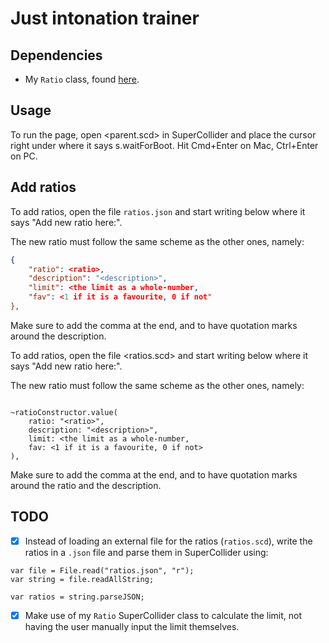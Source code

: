 # Just intonation trainer

## Dependencies

- My `Ratio` class, found [here](https://github.com/mattiashallsten/mh-extensions).

## Usage

To run the page, open <parent.scd> in SuperCollider and place the
cursor right under where it says s.waitForBoot. Hit Cmd+Enter on Mac,
Ctrl+Enter on PC.

## Add ratios

To add ratios, open the file `ratios.json` and start writing below where it says
"Add new ratio here:".

The new ratio must follow the same scheme as the other ones, namely:

```json
{
	"ratio": <ratio>,
	"description": "<description>",
	"limit": <the limit as a whole-number,
	"fav": <1 if it is a favourite, 0 if not"
},
```

Make sure to add the comma at the end, and to have quotation marks around the
description.

To add ratios, open the file <ratios.scd> and start writing below
where it says "Add new ratio here:".

The new ratio must follow the same scheme as the other ones, namely:

``` supercollider

~ratioConstructor.value(
	ratio: "<ratio>",
	description: "<description>",
	limit: <the limit as a whole-number,
	fav: <1 if it is a favourite, 0 if not>
),

```

Make sure to add the comma at the end, and to have quotation marks
around the ratio and the description.

## TODO

- [x] Instead of loading an external file for the ratios (`ratios.scd`), write
      the ratios in a `.json` file and parse them in SuperCollider using:
	  
``` supercollider
var file = File.read("ratios.json", "r");
var string = file.readAllString;
 
var ratios = string.parseJSON;
```
 
- [x] Make use of my `Ratio` SuperCollider class to calculate the limit, not
      having the user manually input the limit themselves.
	  
